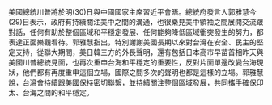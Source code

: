 美國總統川普將於明(30)日與中國國家主席習近平會晤。總統府發言人郭雅慧今(29)日表示，政府有持續關注美中之間的溝通，也很樂見美中領袖之間展開交流跟對話，任何有助於整個區域和平穩定發展、任何能夠降低區域衝突發生的努力，都表達正面樂觀看待。郭雅慧指出，特別謝謝美國長期以來對台灣在安全、民主的堅定支持，從聯大期間，美日韓三方的外長聲明，還有包括日本高市早苗首相昨天與美國川普總統見面，也再次重申台海和平穩定的重要性，反對片面單邊改變台海現狀，他們都有再度重申這個立場，國際之間多次的聲明也都是這樣的立場。郭雅慧說，台灣會持續跟美國保持密切聯繫，並持續關注整個區域發展，共同攜手確保印太、台海之間的和平穩定。